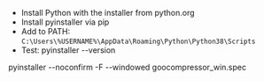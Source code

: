   * Install Python with the installer from python.org
  * Install pyinstaller via pip
  * Add to PATH: `C:\Users\%USERNAME%\AppData\Roaming\Python\Python38\Scripts`
  * Test: pyinstaller --version

pyinstaller --noconfirm -F --windowed goocompressor_win.spec